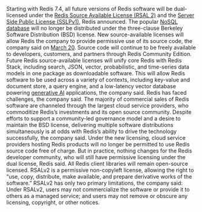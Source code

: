 Starting with Redis 7.4, all future versions of Redis software will be dual-licensed under the
[Redis Source Available License (RSAL 2)](https://redis.com/legal/rsalv2-agreement/) and the [Server Side Public License (SSLPv1)](https://redis.com/legal/server-side-public-license-sspl/), Redis announced. The popular [NoSQL database](https://www.infoworld.com/article/3240644/what-is-nosql-databases-for-a-cloud-scale-future.html) will no longer be distributed under the three-clause Berkeley Software Distribution (BSD) license.
New source-available licenses will allow Redis the company to provide permissive use of its source code, the company said on
[March 20](https://redis.com/blog/redis-adopts-dual-source-available-licensing/). Source code will continue to be freely available to developers, customers, and partners through Redis Community Edition.
Future Redis source-available licenses will unify core Redis with Redis Stack, including search, JSON, vector, probabilistic, and time-series data models in one package as downloadable software. This will allow Redis software to be used across a variety of contexts, including key-value and document store, a query engine, and a low-latency vector database powering
[generative AI](https://www.infoworld.com/article/3689973/what-is-generative-ai-artificial-intelligence-that-creates.html) applications, the company said.
Redis has faced challenges, the company said. The majority of commercial sales of Redis software are channeled through the largest cloud service providers, who commoditize Redis’s investments and its open source community. Despite efforts to support a community-led governance model and a desire to maintain the BSD license, delivering multiple software distributions simultaneously is at odds with Redis’s ability to drive the technology successfully, the company said.
Under the new licensing, cloud service providers hosting Redis products will no longer be permitted to use Redis source code free of charge. But in practice, nothing changes for the Redis developer community, who will still have permissive licensing under the dual license, Redis said. All Redis client libraries will remain open-source licensed.
RSALv2 is a permissive non-copyleft license, allowing the right to “use, copy, distribute, make available, and prepare derivative works of the software.” RSALv2 has only two primary limitations, the company said: Under RSALv2, users may not commercialize the software or provide it to others as a managed service; and users may not remove or obscure any licensing, copyright, or other notices.